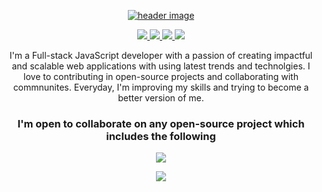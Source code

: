 <p align="center">
  <a href="https://rupali-codes.netlify.app">
  <img src="https://user-images.githubusercontent.com/78981177/208293926-465377eb-4812-4c4a-b312-0e66281a697c.png" alt="header image"/>
  </a>
</p>

<p align="center"> 
  <a href="https://twitter.com/rupali_codes">
    <img src="https://img.shields.io/badge/Twitter-9e7661?style=for-the-badge"/>
    
  </a>
  
   <a href="https://rupali-codes.netlify.app">
    <img src="https://img.shields.io/badge/Portfolio-7a5c4b?style=for-the-badge"/>
  </a>
  
  <a href="https://www.linkedin.com/in/rupali-codes">
    <img src="https://img.shields.io/badge/LinkedIn-9e7661?style=for-the-badge"/>
  </a>
  
   <a href="mailto:rupali7487@gmail.com">
    <img src="https://img.shields.io/badge/Email-7a5c4b?style=for-the-badge"/>
  </a>
 
</p>

<p align="center"> I'm a Full-stack JavaScript developer with a passion of creating impactful and scalable web applications with using latest trends and technolgies. I love to contributing in open-source projects and collaborating with commnunites. Everyday, I'm improving my skills and trying to become a better version of me.</p>


### <p align="center">I'm open to collaborate on any open-source project which includes the following</p>

<p align="center">
  <a href="https://rupali-codes.netlify.app">
    <img src="https://skillicons.dev/icons?i=js,mongodb,express,react,nodejs,typescript,next,mysql" />
  </a>
</p>
<p align="center">
  <a href="https://rupali-codes.netlify.app">
    <img src="https://skillicons.dev/icons?i=html,css,bootstrap,tailwind,figma,git,github,wordpress" />
  </a>
</p>

